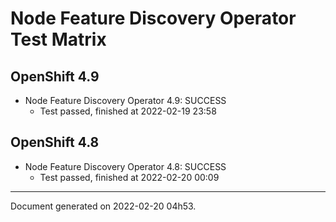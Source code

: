 
Node Feature Discovery Operator Test Matrix
===========================================

OpenShift 4.9
-------------



* Node Feature Discovery Operator 4.9: SUCCESS
  - Test passed, finished at 2022-02-19 23:58

OpenShift 4.8
-------------



* Node Feature Discovery Operator 4.8: SUCCESS
  - Test passed, finished at 2022-02-20 00:09

---
Document generated on 2022-02-20 04h53.
